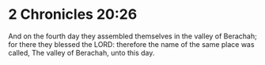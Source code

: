 # 2 Chronicles 20:26

And on the fourth day they assembled themselves in the valley of Berachah; for there they blessed the LORD: therefore the name of the same place was called, The valley of Berachah, unto this day.